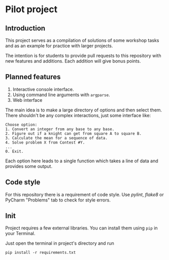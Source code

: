 # Pilot project

## Introduction

This project serves as a compilation of solutions of some workshop tasks and as an example for practice with larger projects.

The intention is for students to provide pull requests to this repository with new features and additions. Each addition will give bonus points.

## Planned features

1. Interactive console interface.
2. Using command line arguments with `argparse`.
3. Web interface

The main idea is to make a large directory of options and then select them. There shouldn't be any complex interactions, just some interface like:

```
Choose option:
1. Convert an integer from any base to any base.
2. Figure out if a knight can get from square A to square B.
3. Calculate the mean for a sequence of data.
4. Solve problem X from Contest #Y.
...
0. Exit.
```

Each option here leads to a single function which takes a line of data and provides some output.

## Code style

For this repository there is a requirement of code style. Use *pylint*, *flake8* or PyCharm "Problems" tab to check for style errors. 

## Init

Project requires a few external libraries. You can install them using `pip` in your Terminal.

Just open the terminal in project's directory and run
```
pip install -r requirements.txt
```